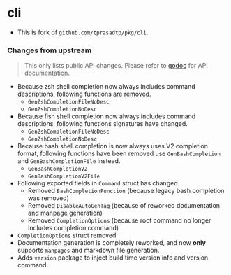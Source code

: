 # cli

- This is fork of `github.com/tprasadtp/pkg/cli`.

### Changes from upstream

> This only lists public API changes. Please refer to [godoc](https://pkg.go.dev/github.com/tprasadtp/cli) for API documentation.

- Because zsh shell completion now always includes command descriptions, following functions are removed.
    - `GenZshCompletionFileNoDesc`
    - `GenZshCompletionNoDesc`
- Because fish shell completion now always includes command descriptions, following functions signatures have changed.
    - `GenZshCompletionFileNoDesc`
    - `GenZshCompletionNoDesc`
- Because bash shell completion is now always uses V2 completion format, following functions have been removed use `GenBashCompletion` and `GenBashCompletionFile` instead.
    - `GenBashCompletionV2`
    - `GenBashCompletionV2File`
- Following exported fields in `Command` struct has changed.
    - Removed `BashCompletionFunction` (because legacy bash completion was removed)
    - Removed `DisableAutoGenTag` (because of reworked documentation and manpage generation)
    - Removed `CompletionOptions` (because root command no longer includes completion command)
- `CompletionOptions` struct removed
- Documentation generation is completely reworked, and now **only** supports `manpages` and markdown file generation.
- Adds `version` package to inject build time version info and version command.
